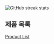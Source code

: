 

</br>


![GitHub streak stats](https://github-readme-streak-stats.herokuapp.com/?user=LandWhale2)  



## 제품 목록

[Product List](https://educated-cake-92d.notion.site/Product-List-102a29f068324ff89358c6b2dac8d856?pvs=4)
